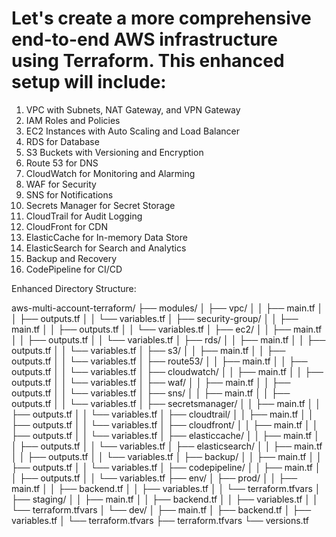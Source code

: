 # Let's create a more comprehensive end-to-end AWS infrastructure using Terraform. This enhanced setup will include:

1) VPC with Subnets, NAT Gateway, and VPN Gateway
2) IAM Roles and Policies
3) EC2 Instances with Auto Scaling and Load Balancer
4) RDS for Database
5) S3 Buckets with Versioning and Encryption
6) Route 53 for DNS
7) CloudWatch for Monitoring and Alarming
8) WAF for Security
9) SNS for Notifications
10) Secrets Manager for Secret Storage
11) CloudTrail for Audit Logging
12) CloudFront for CDN
13) ElasticCache for In-memory Data Store
14) ElasticSearch for Search and Analytics
15) Backup and Recovery
16) CodePipeline for CI/CD

Enhanced Directory Structure:

aws-multi-account-terraform/
├── modules/
│   ├── vpc/
│   │   ├── main.tf
│   │   ├── outputs.tf
│   │   └── variables.tf
│   ├── security-group/
│   │   ├── main.tf
│   │   ├── outputs.tf
│   │   └── variables.tf
│   ├── ec2/
│   │   ├── main.tf
│   │   ├── outputs.tf
│   │   └── variables.tf
│   ├── rds/
│   │   ├── main.tf
│   │   ├── outputs.tf
│   │   └── variables.tf
│   ├── s3/
│   │   ├── main.tf
│   │   ├── outputs.tf
│   │   └── variables.tf
│   ├── route53/
│   │   ├── main.tf
│   │   ├── outputs.tf
│   │   └── variables.tf
│   ├── cloudwatch/
│   │   ├── main.tf
│   │   ├── outputs.tf
│   │   └── variables.tf
│   ├── waf/
│   │   ├── main.tf
│   │   ├── outputs.tf
│   │   └── variables.tf
│   ├── sns/
│   │   ├── main.tf
│   │   ├── outputs.tf
│   │   └── variables.tf
│   ├── secretsmanager/
│   │   ├── main.tf
│   │   ├── outputs.tf
│   │   └── variables.tf
│   ├── cloudtrail/
│   │   ├── main.tf
│   │   ├── outputs.tf
│   │   └── variables.tf
│   ├── cloudfront/
│   │   ├── main.tf
│   │   ├── outputs.tf
│   │   └── variables.tf
│   ├── elasticcache/
│   │   ├── main.tf
│   │   ├── outputs.tf
│   │   └── variables.tf
│   ├── elasticsearch/
│   │   ├── main.tf
│   │   ├── outputs.tf
│   │   └── variables.tf
│   ├── backup/
│   │   ├── main.tf
│   │   ├── outputs.tf
│   │   └── variables.tf
│   ├── codepipeline/
│   │   ├── main.tf
│   │   ├── outputs.tf
│   │   └── variables.tf
├── env/
│   ├── prod/
│   │   ├── main.tf
│   │   ├── backend.tf
│   │   ├── variables.tf
│   │   └── terraform.tfvars
│   ├── staging/
│   │   ├── main.tf
│   │   ├── backend.tf
│   │   ├── variables.tf
│   │   └── terraform.tfvars
│   └── dev/
│       ├── main.tf
│       ├── backend.tf
│       ├── variables.tf
│       └── terraform.tfvars
├── terraform.tfvars
└── versions.tf

